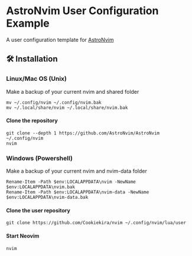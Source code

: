 # AstroNvim User Configuration Example

A user configuration template for [AstroNvim](https://github.com/AstroNvim/AstroNvim)

## 🛠️ Installation

### Linux/Mac OS (Unix)
Make a backup of your current nvim and shared folder
```
mv ~/.config/nvim ~/.config/nvim.bak
mv ~/.local/share/nvim ~/.local/share/nvim.bak
```
#### Clone the repository
```
git clone --depth 1 https://github.com/AstroNvim/AstroNvim ~/.config/nvim
nvim
```
### Windows (Powershell)
Make a backup of your current nvim and nvim-data folder
```
Rename-Item -Path $env:LOCALAPPDATA\nvim -NewName $env:LOCALAPPDATA\nvim.bak
Rename-Item -Path $env:LOCALAPPDATA\nvim-data -NewName $env:LOCALAPPDATA\nvim-data.bak
```
#### Clone the user repository

```shell
git clone https://github.com/Cookiekira/nvim ~/.config/nvim/lua/user
```

#### Start Neovim

```shell
nvim
```
